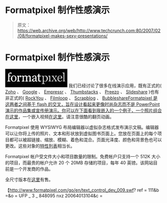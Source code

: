 # Formatpixel 制作性感演示 

> 原文：<https://web.archive.org/web/http://www.techcrunch.com:80/2007/02/08/formatpixel-makes-sexy-presentations/>

# Formatpixel 制作性感演示

[![formatpixellogo.png](img/028837843baeb94497d037c9ef0b8ff1.png)](https://web.archive.org/web/20221001081904/http://formatpixel.com/) 我们已经讨论了很多在线演示应用，既有正式的( [Zoho](https://web.archive.org/web/20221001081904/http://www.beta.techcrunch.com/2006/06/23/zoho-announces-an-online-power-point-type-tool/) 、 [Google](https://web.archive.org/web/20221001081904/http://www.beta.techcrunch.com/2007/02/04/google-powerpoint-clone-coming/) 、 [Empressr](https://web.archive.org/web/20221001081904/http://www.beta.techcrunch.com/2006/07/12/empressr-a-flash-powerpoint-competitor/) 、 [Thumbstacks](https://web.archive.org/web/20221001081904/http://www.beta.techcrunch.com/2006/03/09/thumbstacks-ajaxflash-web-powerpoint/) 、 [Preezo](https://web.archive.org/web/20221001081904/http://www.beta.techcrunch.com/2006/10/11/preezo-enters-online-office-race/) 、 [Slideshare](https://web.archive.org/web/20221001081904/http://www.beta.techcrunch.com/2006/10/04/introducing-slideshare-power-point-youtube/) )也有非正式的( [RockYou](https://web.archive.org/web/20221001081904/http://www.beta.techcrunch.com/2007/02/04/superbowl-ads-not-really-from-startups/) 、 [Filmloop](https://web.archive.org/web/20221001081904/http://www.beta.techcrunch.com/2007/01/06/filmloop-dips-toes-into-the-deadpool/) 、 [Scrapblog](https://web.archive.org/web/20221001081904/http://www.beta.techcrunch.com/2006/09/25/scrapblog-to-offer-powerful-web-photo-layout-tool/) 、 [BubbleshareFormatpixel 是这两者之间基于 flash 的交叉，旨在设计看起来更像时尚杂志而不是 PowerPoint 演示的作品集或宣传册演示。你可以在下面看到我嵌入的一个例子，一个照片组合](https://web.archive.org/web/20221001081904/http://www.beta.techcrunch.com/2007/01/04/bubbleshare-finally-gets-its-payday/)[在这里](https://web.archive.org/web/20221001081904/http://www.formatpixel.com/crosskirill/159)，一个嵌入视频[在这里](https://web.archive.org/web/20221001081904/http://www.formatpixel.com/Designer%20Boy/163)。请注意很酷的翻页动画。

Formatpixel 使用 WYSIWYG 布局编辑器以虚拟杂志格式发布演示文稿。编辑器可以让你将上传的照片、文本和形状放到虚拟图书页面上。您放在页面上的每个项目都可以被超链接、缩放、模糊、着色和混合。页面光泽度、颜色和背景色也可以更改。这些对象的[特性列表](https://web.archive.org/web/20221001081904/http://www.formatpixel.com/go/en/about_formatpixel.asp#features)相当长。

Formatpixel 帐户受文件大小和项目数量的限制。免费帐户只支持一个 512K 大小的项目，而最贵的帐户允许 20 个 20MB 存储的项目，每年 40 英镑。该网站目前是一个开发商的作品。

全尺寸版本在[这里](https://web.archive.org/web/20221001081904/http://www.formatpixel.com/Designer%20Boy/111)有售。

【http://www.formatpixel.com/go/en/text_control_dev_009.swf? ref = 111&b =&o = UFP _ 3 _ 848095 nxz 20064013104&c =